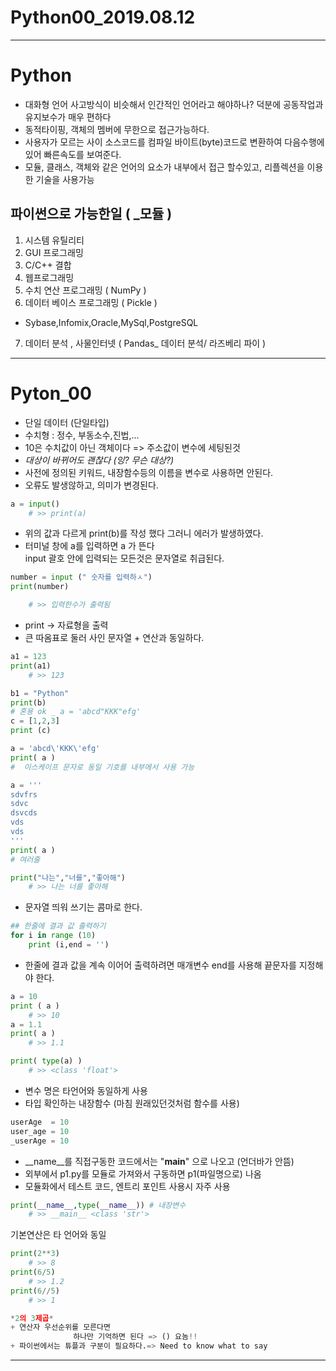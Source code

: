# Python00_2019.08.12
---

# Python

- 대화형 언어 사고방식이 비슷해서 인간적인 언어라고 해야하나? 덕분에 공동작업과 유지보수가 매우 편하다   
- 동적타이핑, 객체의 멤버에 무한으로 접근가능하다.   
- 사용자가 모르는 사이 소스코드를 컴파일
 바이트(byte)코드로 변환하여 다음수행에 있어 빠른속도를 보여준다.   
- 모듈, 클래스, 객체와 같은 언어의 요소가 내부에서 접근 할수있고, 리플렉션을 이용한 기술을 사용가능   



## 파이썬으로 가능한일 ( _모듈 )
 1. 시스템 유틸리티 
 2. GUI 프로그래밍 
 3. C/C++ 결합
 4. 웹프로그래밍
 5. 수치 연산 프로그래밍 ( NumPy )
 6. 데이터 베이스 프로그래밍 ( Pickle )
 - Sybase,Infomix,Oracle,MySql,PostgreSQL 
 7. 데이터 분석 , 사물인터넷 ( Pandas_ 데이터 분석/ 라즈베리 파이 )

   
<hr>

# Pyton_00   

 + 단일 데이터 (단일타입)   
 + 수치형 : 정수, 부동소수,진법,...   
 + 10은 수치값이 아닌 객체이다 => 주소값이 변수에 세팅된것   
 + *대상이 바뀌어도 괜찮다 (잉? 무슨 대상?)*   
 + 사전에 정의된 키워드, 내장함수등의 이름을 변수로 사용하면 안된다.   
 + 오류도 발생않하고, 의미가 변경된다.   

```python
a = input()
    # >> print(a)
```
- 위의 값과 다르게  print(b)를 작성 했다  그러니 에러가 발생하였다.   
- 터미널 창에 a를 입력하면 a 가 뜬다  
input 괄호 안에 입력되는 모든것은 문자열로 취급된다.   

```python
number = input (" 숫자를 입력하ㅅ")
print(number)

    # >> 입력한수가 출력됨 
```
+ print -> 자료형을 출력 
+ 큰 따옴표로 둘러 사인 문자열 + 연산과 동일하다.   
  
```python
a1 = 123
print(a1)
    # >> 123   

b1 = "Python"
print(b)
# 혼용 ok _ a = 'abcd"KKK"efg'
c = [1,2,3]
print (c)

a = 'abcd\'KKK\'efg'
print( a )
#  이스케이프 문자로 동일 기호를 내부에서 사용 가능

a = '''
sdvfrs
sdvc
dsvcds
vds
vds
'''
print( a )
# 여러줄

print("나는","너를","좋아해")
    # >> 나는 너를 좋아해 

```
 + 문자열 띄워 쓰기는 콤마로 한다.
  
```python
## 한줄에 결과 값 출력하기 
for i in range (10)
    print (i,end = '')
 ```
 + 한줄에 결과 값을 계속 이어어 출력하려면 매개변수 end를 사용해 끝문자를 지정해야 한다. 

```python
a = 10 
print ( a )
    # >> 10
a = 1.1
print( a )
    # >> 1.1

print( type(a) ) 
    # >> <class 'float'>
 ```   
+ 변수 명은 타언어와 동일하게 사용
+ 타입 확인하는 내장함수 (마침 원래있던것처럼 함수를 사용)

```python
userAge  = 10 
user_age = 10
_userAge = 10
```
+ __name__를 직접구동한 코드에서는 "__main__" 으로 나오고  (언더바가 안뜸)
+ 외부에서 p1.py를 모듈로 가져와서 구동하면 p1(파일명으로) 나옴 
+ 모듈화에서 테스트 코드, 엔트리 포인트 사용시 자주 사용

```python
print(__name__,type(__name__)) # 내장변수
    # >> __main__ <class 'str'>
```
기본연산은 타 언어와 동일 
```python
print(2**3) 
    # >> 8 
print(6/5)
    # >> 1.2
print(6//5)
    # >> 1 

*2의 3제곱*
+ 연산자 우선순위를 모른다면 
              하나만 기억하면 된다 => () 요놈!!     
+ 파이썬에서는 튜플과 구분이 필요하다.=> Need to know what to say
```

<hr>


